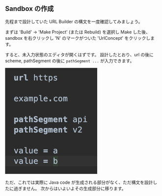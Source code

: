 ## Sandbox の作成

先程まで設計していた URL Builder の構文を一度確認してみましょう。

まずは 'Build' -> 'Make Project' (または Rebuild) を選択し Make した後、sandbox を右クリックし 'N' のマークがついた 'UrlConcept' をクリックします。

すると、未入力状態のエディタが開くはずです。
設計したとおり、url の後に scheme, pathSegment の後に `pathSegment ...` が入力できます。

![](./07_Sandbox_01.png)

ただ、これでは実際に Java code が生成される部分がなく、ただ構文を設計したに過ぎません。
次からはいよいよその生成部分に移ります。

